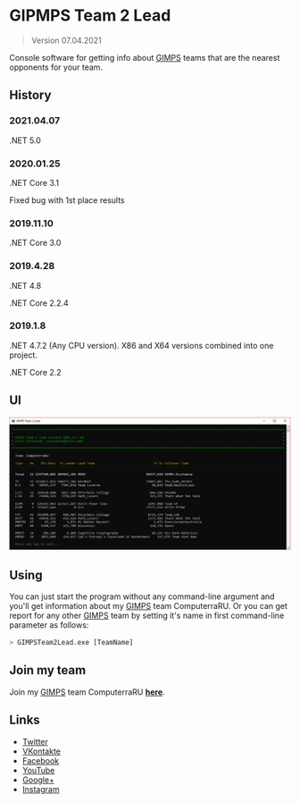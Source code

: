 # GIPMPS Team 2 Lead

> Version 07.04.2021

Console software for getting info about [GIMPS](http://www.mersenne.org) teams that are the nearest opponents for your team.

## History

### 2021.04.07

.NET 5.0

### 2020.01.25

.NET Core 3.1

Fixed bug with 1st place results

### 2019.11.10

.NET Core 3.0

### 2019.4.28

.NET 4.8

.NET Core 2.2.4

### 2019.1.8

.NET 4.7.2 (Any CPU version). X86 and X64 versions combined into one project.

.NET Core 2.2

## UI

![GIMPS Team 2 Lead Screen](https://github.com/Yxine/GIMPSTeam2Lead/blob/master/screen.png?raw=true)

## Using

You can just start the program without any command-line argument and you'll get information about my [GIMPS](http://www.mersenne.org) team ComputerraRU. Or you can get report for any other [GIMPS](http://www.mersenne.org) team by setting it's name in first command-line parameter as follows:

```sh
> GIMPSTeam2Lead.exe [TeamName]
```

## Join my team

Join my [GIMPS](http://www.mersenne.org) team ComputerraRU **[here](http://computerraru.ru)**.

## Links

- [Twitter][tw]
- [VKontakte][vk]
- [Facebook][fb]
- [YouTube][yt]
- [Google+][g+]
- [Instagram][ig]

[tw]: <https://twitter.com/ComputerraRU>
[vk]: <http://vk.com/club104743987>
[fb]: <https://www.facebook.com/groups/212319972147203/>
[yt]: <https://www.youtube.com/channel/UCK6Tttr-OodJIDbl1Bil0wg>
[g+]: <https://plus.google.com/u/0/communities/106623212387198347101>
[ig]: <https://www.instagram.com/computerraru/>
